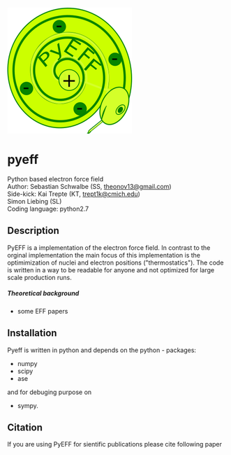 ![GitHub Logo](/images/pyeff_logo_github.png)

# pyeff
Python based electron force field  
Author: Sebastian Schwalbe (SS, theonov13@gmail.com)     
Side-kick: Kai Trepte (KT, trept1k@cmich.edu)  
           Simon Liebing (SL)  
Coding language: python2.7     

## Description 

PyEFF is a implementation of the electron force field. In contrast to the orginal implementation 
the main focus of this implementation is the optimimization of nuclei and electron positions ("thermostatics"). 
The code is written in a way to be readable for anyone and not optimized for large scale production runs. 

##### Theoretical background
 - some EFF papers

## Installation 

Pyeff is written in python and depends on the python - packages: 

- numpy 
- scipy 
- ase 

and for debuging purpose on 

- sympy. 

## Citation 
If you are using PyEFF for sientific publications please cite following paper
